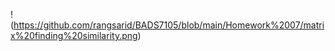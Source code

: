!
(https://github.com/rangsarid/BADS7105/blob/main/Homework%2007/matrix%20finding%20similarity.png)
